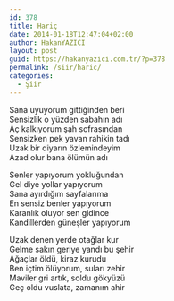 ```yaml
---
id: 378
title: Hariç
date: 2014-01-18T12:47:04+02:00
author: HakanYAZICI
layout: post
guid: https://hakanyazici.com.tr/?p=378
permalink: /siir/haric/
categories:
  - Şiir
---
```

Sana uyuyorum gittiğinden beri  
Sensizlik o yüzden sabahın adı  
Aç kalkıyorum şah sofrasından  
Sensizken pek yavan rahikin tadı  
Uzak bir diyarın özlemindeyim  
Azad olur bana ölümün adı

Senler yapıyorum yokluğundan  
Gel diye yollar yapıyorum  
Sana ayırdığım sayfalarıma  
En sensiz benler yapıyorum  
Karanlık oluyor sen gidince  
Kandillerden güneşler yapıyorum

Uzak denen yerde otağlar kur  
Gelme sakın geriye yandı bu şehir  
Ağaçlar öldü, kiraz kurudu  
Ben içtim ölüyorum, suları zehir  
Maviler gri artık, soldu gökyüzü  
Geç oldu vuslata, zamanım ahir